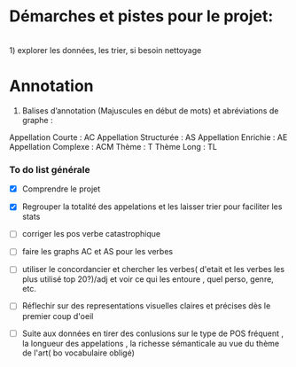 # Démarches et pistes pour le projet:
<br/>
1) explorer les données, les trier, si besoin nettoyage

# Annotation 
1. Balises d’annotation (Majuscules en début de mots) et abréviations de graphe :

Appellation Courte : AC
Appellation Structurée : AS
Appellation Enrichie : AE
Appellation Complexe : ACM
Thème : T
Thème Long : TL


### To do list générale

- [x] Comprendre le projet
- [x] Regrouper la totalité des appelations et les laisser trier pour faciliter les stats
- [ ] corriger les pos verbe catastrophique
- [ ] faire les graphs AC et AS pour les verbes
- [ ] utiliser le concordancier et chercher les verbes( d'etait et les verbes les plus utilisé top 20?)/adj et voir ce qui les entoure , quel perso, genre, etc.
- [ ] Réflechir sur des representations visuelles claires et précises dès le premier coup d'oeil
- [ ] Suite aux données en tirer des conlusions sur le type de POS fréquent , la longueur des appelations , la richesse sémanticale au vue du thème de l'art( bo vocabulaire obligé)

